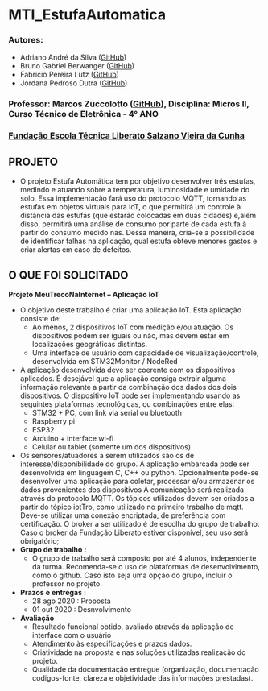 # MTI_EstufaAutomatica
### Autores: 
- Adriano André da Silva ([GitHub](https://github.com/Adriano-Andre/))
- Bruno Gabriel Berwanger ([GitHub](https://github.com/BrunoGabrielBerwanger/))
- Fabrício Pereira Lutz ([GitHub](https://github.com/FabricioLutz/))
- Jordana Pedroso Dutra ([GitHub](https://github.com/DutraJordana/))
### Professor: Marcos Zuccolotto ([GitHub](https://github.com/Zucco1997/)), Disciplina: Micros II, Curso Técnico de Eletrônica - 4° ANO
### [Fundação Escola Técnica Liberato Salzano Vieira da Cunha](https://liberato.com.br)

## PROJETO
-	O projeto Estufa Automática tem por objetivo desenvolver três estufas, medindo e atuando sobre a temperatura, luminosidade e umidade do solo. Essa implementação fará uso do protocolo MQTT, tornando as estufas em objetos virtuais para IoT, o que permitirá um controle à distância das estufas (que estarão colocadas em duas cidades) e,além disso, permitirá uma análise de consumo por parte de cada estufa à partir do consumo medido nas. Dessa maneira, cria-se a possibilidade de identificar falhas na aplicação, qual estufa obteve menores gastos e criar alertas em caso de defeitos.

## O QUE FOI SOLICITADO
**Projeto MeuTrecoNaInternet – Aplicação IoT**
- O objetivo deste trabalho é criar uma aplicação IoT. Esta aplicação consiste de:
	- Ao menos, 2 dispositivos IoT com medição e/ou atuação. Os dispositivos podem ser iguais ou não, mas devem estar em localizações geográficas distintas.
	- Uma interface de usuário com capacidade de visualização/controle, desenvolvida em STM32Monitor / NodeRed
- A aplicação desenvolvida deve ser coerente com os dispositivos aplicados. É desejável que a aplicação consiga extrair alguma informação relevante a partir da combinação dos dados dos dois dispositivos. O dispositivo IoT pode ser implementando usando as seguintes plataformas tecnológicas, ou combinações entre elas:
	- STM32 + PC, com link via serial ou bluetooth
	- Raspberry pi
	- ESP32
	- Arduino + interface wi-fi
	- Celular ou tablet (somente um dos dispositivos)
- Os sensores/atuadores a serem utilizados são os de interesse/disponibilidade do grupo. A aplicação embarcada pode ser desenvolvida em linguagem C, C++ ou python. Opcionalmente pode-se desenvolver uma aplicação para coletar, processar e/ou armazenar os dados provenientes dos dispositivos A comunicação será realizada através do protocolo MQTT. Os tópicos utilizados devem ser criados a partir do tópico iotTro, como utilizado no primeiro trabalho de mqtt. Deve-se utilizar uma conexão encriptada, de preferência com certificação. O broker a ser utilizado é de escolha do grupo de trabalho. Caso o broker da Fundação Liberato estiver disponível, seu uso será obrigatório;
- **Grupo de trabalho :**
	- O grupo de trabalho será composto por até 4 alunos, independente da turma. Recomenda-se o uso de plataformas de desenvolvimento, como o github. Caso isto seja uma opção do grupo, incluir o professor no projeto.
- **Prazos e entregas :**
	- 28 ago 2020 : Proposta
	- 01 out 2020 : Desnvolvimento
- **Avaliação**
	- Resultado funcional obtido, avaliado através da aplicação de interface com o usuário
	- Atendimento às especificações e prazos dados.
	- Criatividade na proposta e nas soluções utilizadas realização do projeto.
	- Qualidade da documentação entregue (organização, documentação codigos-fonte, clareza e objetividade das informações prestadas).
